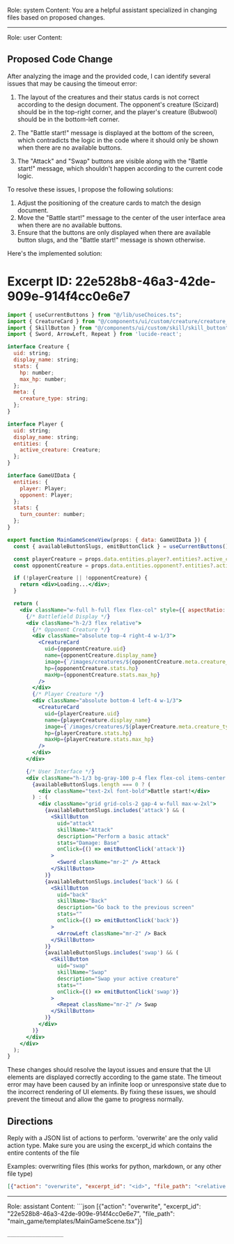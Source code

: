 Role: system
Content: You are a helpful assistant specialized in changing files based on proposed changes.
__________________
Role: user
Content: 
## Proposed Code Change
After analyzing the image and the provided code, I can identify several issues that may be causing the timeout error:

1. The layout of the creatures and their status cards is not correct according to the design document. The opponent's creature (Scizard) should be in the top-right corner, and the player's creature (Bubwool) should be in the bottom-left corner.

2. The "Battle start!" message is displayed at the bottom of the screen, which contradicts the logic in the code where it should only be shown when there are no available buttons.

3. The "Attack" and "Swap" buttons are visible along with the "Battle start!" message, which shouldn't happen according to the current code logic.

To resolve these issues, I propose the following solutions:

1. Adjust the positioning of the creature cards to match the design document.
2. Move the "Battle start!" message to the center of the user interface area when there are no available buttons.
3. Ensure that the buttons are only displayed when there are available button slugs, and the "Battle start!" message is shown otherwise.

Here's the implemented solution:

# Excerpt ID: 22e528b8-46a3-42de-909e-914f4cc0e6e7
```jsx main_game/templates/MainGameScene.tsx
import { useCurrentButtons } from "@/lib/useChoices.ts";
import { CreatureCard } from "@/components/ui/custom/creature/creature_card";
import { SkillButton } from "@/components/ui/custom/skill/skill_button";
import { Sword, ArrowLeft, Repeat } from 'lucide-react';

interface Creature {
  uid: string;
  display_name: string;
  stats: {
    hp: number;
    max_hp: number;
  };
  meta: {
    creature_type: string;
  };
}

interface Player {
  uid: string;
  display_name: string;
  entities: {
    active_creature: Creature;
  };
}

interface GameUIData {
  entities: {
    player: Player;
    opponent: Player;
  };
  stats: {
    turn_counter: number;
  };
}

export function MainGameSceneView(props: { data: GameUIData }) {
  const { availableButtonSlugs, emitButtonClick } = useCurrentButtons();

  const playerCreature = props.data.entities.player?.entities?.active_creature;
  const opponentCreature = props.data.entities.opponent?.entities?.active_creature;

  if (!playerCreature || !opponentCreature) {
    return <div>Loading...</div>;
  }

  return (
    <div className="w-full h-full flex flex-col" style={{ aspectRatio: '16/9' }}>
      {/* Battlefield Display */}
      <div className="h-2/3 flex relative">
        {/* Opponent Creature */}
        <div className="absolute top-4 right-4 w-1/3">
          <CreatureCard
            uid={opponentCreature.uid}
            name={opponentCreature.display_name}
            image={`/images/creatures/${opponentCreature.meta.creature_type}_front.png`}
            hp={opponentCreature.stats.hp}
            maxHp={opponentCreature.stats.max_hp}
          />
        </div>
        {/* Player Creature */}
        <div className="absolute bottom-4 left-4 w-1/3">
          <CreatureCard
            uid={playerCreature.uid}
            name={playerCreature.display_name}
            image={`/images/creatures/${playerCreature.meta.creature_type}_back.png`}
            hp={playerCreature.stats.hp}
            maxHp={playerCreature.stats.max_hp}
          />
        </div>
      </div>

      {/* User Interface */}
      <div className="h-1/3 bg-gray-100 p-4 flex flex-col items-center justify-center">
        {availableButtonSlugs.length === 0 ? (
          <div className="text-2xl font-bold">Battle start!</div>
        ) : (
          <div className="grid grid-cols-2 gap-4 w-full max-w-2xl">
            {availableButtonSlugs.includes('attack') && (
              <SkillButton
                uid="attack"
                skillName="Attack"
                description="Perform a basic attack"
                stats="Damage: Base"
                onClick={() => emitButtonClick('attack')}
              >
                <Sword className="mr-2" /> Attack
              </SkillButton>
            )}
            {availableButtonSlugs.includes('back') && (
              <SkillButton
                uid="back"
                skillName="Back"
                description="Go back to the previous screen"
                stats=""
                onClick={() => emitButtonClick('back')}
              >
                <ArrowLeft className="mr-2" /> Back
              </SkillButton>
            )}
            {availableButtonSlugs.includes('swap') && (
              <SkillButton
                uid="swap"
                skillName="Swap"
                description="Swap your active creature"
                stats=""
                onClick={() => emitButtonClick('swap')}
              >
                <Repeat className="mr-2" /> Swap
              </SkillButton>
            )}
          </div>
        )}
      </div>
    </div>
  );
}
```

These changes should resolve the layout issues and ensure that the UI elements are displayed correctly according to the game state. The timeout error may have been caused by an infinite loop or unresponsive state due to the incorrect rendering of UI elements. By fixing these issues, we should prevent the timeout and allow the game to progress normally.

## Directions
Reply with a JSON list of actions to perform. 'overwrite' are the only valid action type. 
Make sure you are using the excerpt_id which contains the entire contents of the file

Examples:
overwriting files (this works for python, markdown, or any other file type)
```json output_example1
[{"action": "overwrite", "excerpt_id": "<id>", "file_path": "<relative file path>"}]
```

__________________
Role: assistant
Content: ```json
[{"action": "overwrite", "excerpt_id": "22e528b8-46a3-42de-909e-914f4cc0e6e7", "file_path": "main_game/templates/MainGameScene.tsx"}]
```
__________________
